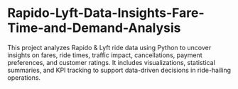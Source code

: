 # Rapido-Lyft-Data-Insights-Fare-Time-and-Demand-Analysis
This project analyzes Rapido &amp; Lyft ride data using Python to uncover insights on fares, ride times, traffic impact, cancellations, payment preferences, and customer ratings. It includes visualizations, statistical summaries, and KPI tracking to support data-driven decisions in ride-hailing operations.
